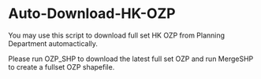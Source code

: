 # Auto-Download-HK-OZP

You may use this script to download full set HK OZP from Planning Department automactically.

Please run OZP_SHP to download the latest full set OZP and run MergeSHP to create a fullset OZP shapefile.
